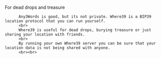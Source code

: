 For dead drops and treasure

          Any3Words is good, but its not private. Where39 is a BIP39 location protocol that you can run yourself.
          <br>
          Where39 is useful for dead drops, burying treasure or just sharing your location with friends.
          <br>
          By running your own Where39 server you can be sure that your location data is not being shared with anyone.
          <br><br>